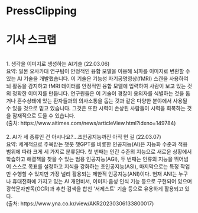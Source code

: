 # PressClipping

<h1>기사 스크랩</h1>
<br>
1. 생각을 이미지로 생성하는 AI기술 (22.03.06)<br>
  요약: 일본 오사카대 연구팀이 안정적인 융합 모델을 이용해 뇌파를 이미지로 변환할 수 있는 AI 기술을 개발했습니다. 이 기술은 기능성 자기공명영상(fMRI) 스캔을 사용하여 뇌 활동을 감지하고 fMRI 데이터를 안정적인 융합 모델에 입력하여 사람이 보고 있는 것의 정확한 이미지를 만듭니다. 연구원들은 이 기술이 경찰이 용의자를 식별하는 것을 돕거나 혼수상태에 있는 환자들과의 의사소통을 돕는 것과 같은 다양한 분야에서 사용될 수 있을 것으로 믿고 있습니다. 그것은 또한 시력이 손상된 사람들이 시력을 회복하는 것을 잠재적으로 도울 수 있습니다.
<br>(출처: https://www.aitimes.com/news/articleView.html?idxno=149784)
<br>
<br>
2. AI가 세 종류인 건 아시나요?…초인공지능까진 아직 먼 길 (22.03.07)<br>
  요약: 세계적으로 주목받는 챗봇 챗GPT를 비롯한 인공지능(AI)은 지능화 수준과 적용 범위에 따라 크게 세 가지로 분류된다. 첫 번째는 인간 수준의 지능으로 새로운 상황에서 학습하고 해결책을 찾을 수 있는 범용 인공지능(AGI), 두 번째는 인류의 지능을 뛰어넘어 스스로 목표를 설정하고 지식을 강화하는 초인공지능(ASI), 마지막으로는 특정 작업만 수행할 수 있지만 가장 널리 활용되는 제한적 인공지능(ANI)이다. 현재 ANI는 누구나 휴대전화에 가지고 있는 AI 개인비서, 이미지·음성 인식 기능 등으로 구현되어 있으며 광학문자판독(OCR)과 추천·검색을 합친 '서제스트' 기술 등으로 유용하게 활용되고 있다.
<br>(출처: https://www.yna.co.kr/view/AKR20230306133800017)
  

